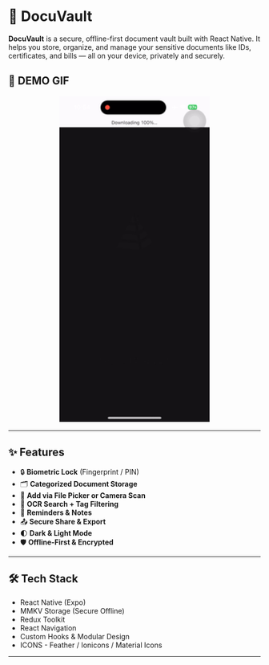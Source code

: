# 🔐 DocuVault

**DocuVault** is a secure, offline-first document vault built with React Native. It helps you store, organize, and manage your sensitive documents like IDs, certificates, and bills — all on your device, privately and securely.

## 🎥 DEMO GIF

<div align="center">
  <img src="./assets/screenshots/sr.gif" alt="DocuVault Demo" width="300" />
</div>

---

## ✨ Features

- 🔒 **Biometric Lock** (Fingerprint / PIN)
- 🗂️ **Categorized Document Storage**
- 📂 **Add via File Picker or Camera Scan**
- 🔎 **OCR Search + Tag Filtering**
- 📅 **Reminders & Notes**
- 📤 **Secure Share & Export**
- 🌓 **Dark & Light Mode**
- 🛡️ **Offline-First & Encrypted**

---

## 🛠 Tech Stack

- React Native (Expo)
- MMKV Storage (Secure Offline)
- Redux Toolkit
- React Navigation
- Custom Hooks & Modular Design
- ICONS - Feather / Ionicons / Material Icons

---
